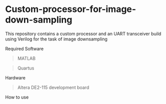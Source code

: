 # Custom-processor-for-image-down-sampling
This repository contains a custom processor and an UART transceiver build using Verilog for the task of image downsampling

Required Software
>MATLAB

>Quartus

Hardware
>Altera DE2-115 development board

How to use

